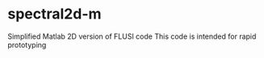 # spectral2d-m
Simplified Matlab 2D version of FLUSI code
This code is intended for rapid prototyping

